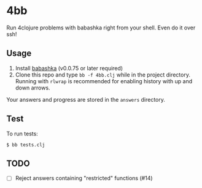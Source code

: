 # 4bb

Run 4clojure problems with babashka right from your shell. Even do it over ssh!

## Usage

1. Install [babashka](https://github.com/borkdude/babashka/) (v0.0.75 or later required)
2. Clone this repo and type `bb -f 4bb.clj` while in the project
   directory. Running with `rlwrap` is recommended for enabling history with up
   and down arrows.

Your answers and progress are stored in the `answers` directory.

## Test

To run tests:

```
$ bb tests.clj
```

## TODO

- [ ] Reject answers containing "restricted" functions (#14)
